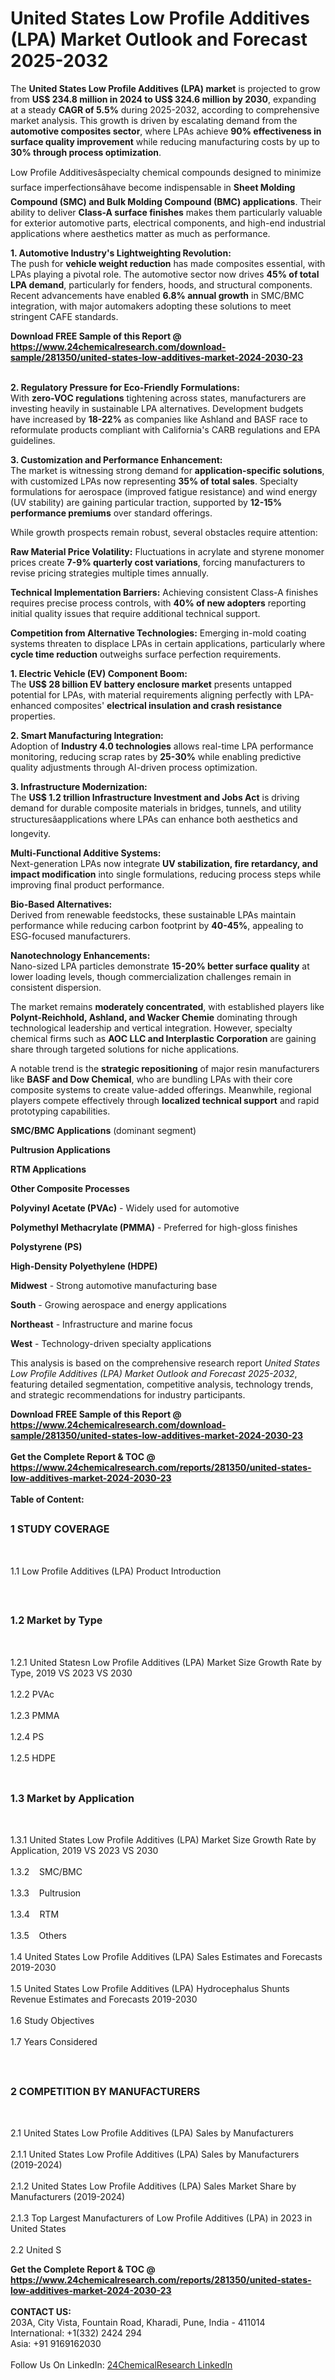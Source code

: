 <h1>United States Low Profile Additives (LPA) Market Outlook and Forecast 2025-2032</h1><p>The <strong>United States Low Profile Additives (LPA) market</strong> is projected to grow from <strong>US$ 234.8 million in 2024 to US$ 324.6 million by 2030</strong>, expanding at a steady <strong>CAGR of 5.5%</strong> during 2025-2032, according to comprehensive market analysis. This growth is driven by escalating demand from the <strong>automotive composites sector</strong>, where LPAs achieve <strong>90% effectiveness in surface quality improvement</strong> while reducing manufacturing costs by up to <strong>30% through process optimization</strong>.</p><p>Low Profile Additivesâspecialty chemical compounds designed to minimize surface imperfectionsâhave become indispensable in <strong>Sheet Molding Compound (SMC) and Bulk Molding Compound (BMC) applications</strong>. Their ability to deliver <strong>Class-A surface finishes</strong> makes them particularly valuable for exterior automotive parts, electrical components, and high-end industrial applications where aesthetics matter as much as performance.</p><p><strong>1. Automotive Industry's Lightweighting Revolution:</strong><br>
The push for <strong>vehicle weight reduction</strong> has made composites essential, with LPAs playing a pivotal role. The automotive sector now drives <strong>45% of total LPA demand</strong>, particularly for fenders, hoods, and structural components. Recent advancements have enabled <strong>6.8% annual growth</strong> in SMC/BMC integration, with major automakers adopting these solutions to meet stringent CAFE standards.</p><div><b>Download FREE Sample of this Report @ 
            <a href="https://www.24chemicalresearch.com/download-sample/281350/united-states-low-additives-market-2024-2030-23">
            https://www.24chemicalresearch.com/download-sample/281350/united-states-low-additives-market-2024-2030-23</a></b></div><br><p><strong>2. Regulatory Pressure for Eco-Friendly Formulations:</strong><br>
With <strong>zero-VOC regulations</strong> tightening across states, manufacturers are investing heavily in sustainable LPA alternatives. Development budgets have increased by <strong>18-22%</strong> as companies like Ashland and BASF race to reformulate products compliant with California's CARB regulations and EPA guidelines.</p><p><strong>3. Customization and Performance Enhancement:</strong><br>
The market is witnessing strong demand for <strong>application-specific solutions</strong>, with customized LPAs now representing <strong>35% of total sales</strong>. Specialty formulations for aerospace (improved fatigue resistance) and wind energy (UV stability) are gaining particular traction, supported by <strong>12-15% performance premiums</strong> over standard offerings.</p><p>While growth prospects remain robust, several obstacles require attention:</p><p><strong>Raw Material Price Volatility:</strong> Fluctuations in acrylate and styrene monomer prices create <strong>7-9% quarterly cost variations</strong>, forcing manufacturers to revise pricing strategies multiple times annually.</p><p><strong>Technical Implementation Barriers:</strong> Achieving consistent Class-A finishes requires precise process controls, with <strong>40% of new adopters</strong> reporting initial quality issues that require additional technical support.</p><p><strong>Competition from Alternative Technologies:</strong> Emerging in-mold coating systems threaten to displace LPAs in certain applications, particularly where <strong>cycle time reduction</strong> outweighs surface perfection requirements.</p><p><strong>1. Electric Vehicle (EV) Component Boom:</strong><br>
The <strong>US$ 28 billion EV battery enclosure market</strong> presents untapped potential for LPAs, with material requirements aligning perfectly with LPA-enhanced composites' <strong>electrical insulation and crash resistance</strong> properties.</p><p><strong>2. Smart Manufacturing Integration:</strong><br>
Adoption of <strong>Industry 4.0 technologies</strong> allows real-time LPA performance monitoring, reducing scrap rates by <strong>25-30%</strong> while enabling predictive quality adjustments through AI-driven process optimization.</p><p><strong>3. Infrastructure Modernization:</strong><br>
The <strong>US$ 1.2 trillion Infrastructure Investment and Jobs Act</strong> is driving demand for durable composite materials in bridges, tunnels, and utility structuresâapplications where LPAs can enhance both aesthetics and longevity.</p><p><strong>Multi-Functional Additive Systems:</strong><br>
	Next-generation LPAs now integrate <strong>UV stabilization, fire retardancy, and impact modification</strong> into single formulations, reducing process steps while improving final product performance.</p><p><strong>Bio-Based Alternatives:</strong><br>
	Derived from renewable feedstocks, these sustainable LPAs maintain performance while reducing carbon footprint by <strong>40-45%</strong>, appealing to ESG-focused manufacturers.</p><p><strong>Nanotechnology Enhancements:</strong><br>
	Nano-sized LPA particles demonstrate <strong>15-20% better surface quality</strong> at lower loading levels, though commercialization challenges remain in consistent dispersion.</p><p>The market remains <strong>moderately concentrated</strong>, with established players like <strong>Polynt-Reichhold, Ashland, and Wacker Chemie</strong> dominating through technological leadership and vertical integration. However, specialty chemical firms such as <strong>AOC LLC and Interplastic Corporation</strong> are gaining share through targeted solutions for niche applications.</p><p>A notable trend is the <strong>strategic repositioning</strong> of major resin manufacturers like <strong>BASF and Dow Chemical</strong>, who are bundling LPAs with their core composite systems to create value-added offerings. Meanwhile, regional players compete effectively through <strong>localized technical support</strong> and rapid prototyping capabilities.</p><p><strong>SMC/BMC Applications</strong> (dominant segment)</p><p><strong>Pultrusion Applications</strong></p><p><strong>RTM Applications</strong></p><p><strong>Other Composite Processes</strong></p><p><strong>Polyvinyl Acetate (PVAc)</strong> - Widely used for automotive</p><p><strong>Polymethyl Methacrylate (PMMA)</strong> - Preferred for high-gloss finishes</p><p><strong>Polystyrene (PS)</strong></p><p><strong>High-Density Polyethylene (HDPE)</strong></p><p><strong>Midwest</strong> - Strong automotive manufacturing base</p><p><strong>South</strong> - Growing aerospace and energy applications</p><p><strong>Northeast</strong> - Infrastructure and marine focus</p><p><strong>West</strong> - Technology-driven specialty applications</p><p>This analysis is based on the comprehensive research report <em>United States Low Profile Additives (LPA) Market Outlook and Forecast 2025-2032</em>, featuring detailed segmentation, competitive analysis, technology trends, and strategic recommendations for industry participants.</p><div><b>Download FREE Sample of this Report @ 
            <a href="https://www.24chemicalresearch.com/download-sample/281350/united-states-low-additives-market-2024-2030-23">
            https://www.24chemicalresearch.com/download-sample/281350/united-states-low-additives-market-2024-2030-23</a></b></div><br><div><b>Get the Complete Report & TOC @ 
            <a href="https://www.24chemicalresearch.com/reports/281350/united-states-low-additives-market-2024-2030-23">
            https://www.24chemicalresearch.com/reports/281350/united-states-low-additives-market-2024-2030-23</a></b></div><br>
            <b>Table of Content:</b><p><h2><span style="font-size:16px"><strong>1 STUDY COVERAGE</strong></span></h2><br />
<p>1.1 Low Profile Additives (LPA) Product Introduction</p><br />
<h2><span style="font-size:16px"><strong>1.2 Market by Type</strong></span></h2><br />
<p>1.2.1 United Statesn Low Profile Additives (LPA) Market Size Growth Rate by Type, 2019 VS 2023 VS 2030<br /><br />
1.2.2 PVAc&nbsp;&nbsp; &nbsp;<br /><br />
1.2.3 PMMA<br /><br />
1.2.4 PS<br /><br />
1.2.5 HDPE<br /><br />
<h2><span style="font-size:16px"><strong>1.3 Market by Application</strong></span></h2><br />
<p>1.3.1 United States Low Profile Additives (LPA) Market Size Growth Rate by Application, 2019 VS 2023 VS 2030<br /><br />
1.3.2&nbsp;&nbsp; &nbsp;SMC/BMC<br /><br />
1.3.3&nbsp;&nbsp; &nbsp;Pultrusion<br /><br />
1.3.4&nbsp;&nbsp; &nbsp;RTM<br /><br />
1.3.5&nbsp;&nbsp; &nbsp;Others<br /><br />
1.4 United States Low Profile Additives (LPA) Sales Estimates and Forecasts 2019-2030<br /><br />
1.5 United States Low Profile Additives (LPA) Hydrocephalus Shunts Revenue Estimates and Forecasts 2019-2030<br /><br />
1.6 Study Objectives<br /><br />
1.7 Years Considered</p><br />
<h2><span style="font-size:16px"><strong>2 COMPETITION BY MANUFACTURERS</strong></span></h2><br />
<p>2.1 United States Low Profile Additives (LPA) Sales by Manufacturers<br /><br />
2.1.1 United States Low Profile Additives (LPA) Sales by Manufacturers (2019-2024)<br /><br />
2.1.2 United States Low Profile Additives (LPA) Sales Market Share by Manufacturers (2019-2024)<br /><br />
2.1.3 Top Largest Manufacturers of Low Profile Additives (LPA) in 2023 in United States<br /><br />
2.2 United S</p><div><b>Get the Complete Report & TOC @ 
            <a href="https://www.24chemicalresearch.com/reports/281350/united-states-low-additives-market-2024-2030-23">
            https://www.24chemicalresearch.com/reports/281350/united-states-low-additives-market-2024-2030-23</a></b></div><br><b>CONTACT US:</b><br>
            203A, City Vista, Fountain Road, Kharadi, Pune, India - 411014<br>
            International: +1(332) 2424 294<br>
            Asia: +91 9169162030 <br><br>
            Follow Us On LinkedIn: <a href="https://www.linkedin.com/company/24chemicalresearch/">24ChemicalResearch LinkedIn</a>